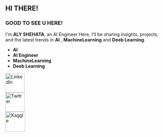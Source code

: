 ## __HI THERE!__
### __GOOD TO SEE U HERE!__ <br>
I'm __ALY SHEHATA__, an AI Engineer 
Here, I’ll be sharing insights, projects, and the latest trends in __AI__ , __MachineLearning__ and __Deeb Learning__.

- __AI__
- __AI Engineer__
- __MachineLearning__
- __Deeb Learning__



<div>
 <a href="https://www.linkedin.com/in/aly-hassan-0b35601b8/">
    <img src="https://res.cloudinary.com/ddqdqrrgt/image/upload/v1722150111/in.png" alt="LinkedIn" width="60"/>
  </a>
</div>
<div>
  <a href="https://x.com/Aly__Hassan__">
    <img src="https://res.cloudinary.com/ddqdqrrgt/image/upload/f_auto,q_auto/K" alt="Twitter" width="60"/>

  </a>
</div>
<div>
  <a href="https://www.kaggle.com/alyhassanshehata">
    <img src="https://res.cloudinary.com/ddqdqrrgt/image/upload/v1722150799/K.png" alt="Kaggle" width="62"/>
  </a>
</div>
<div>
